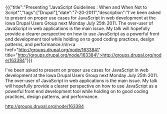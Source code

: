 {{{"title":"Presenting &#34;JavaScript Guidelines : When and When Not to Script&#34;","tags":["Drupal"],"date":"7-20-2011","description":"I've been asked to present on proper use cases for JavaScript in web development at the Iowa Drupal Users Group next Monday July 25th 2011.  The over-user of JavaScript in web applications is the main issue.  My talk will hopefully provide a clearer perspective on how to use JavaScript as a powerful front end development tool while holding on to good coding practices, design patterns, and performance.\n\n<a href=\"http://groups.drupal.org/node/163384\" title=\"http://groups.drupal.org/node/163384\">http://groups.drupal.org/node/163384</a>"}}}

I've been asked to present on proper use cases for JavaScript in web development at the Iowa Drupal Users Group next Monday July 25th 2011.  The over-user of JavaScript in web applications is the main issue.  My talk will hopefully provide a clearer perspective on how to use JavaScript as a powerful front end development tool while holding on to good coding practices, design patterns, and performance.

<a href="http://groups.drupal.org/node/163384" title="http://groups.drupal.org/node/163384">http://groups.drupal.org/node/163384</a>
